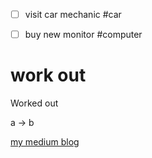 

- [ ] visit car mechanic #car
- [ ] buy new monitor #computer


# work out

Worked out

a -> b

[my medium blog](http://www.medium.com/@viajesubmarino)



